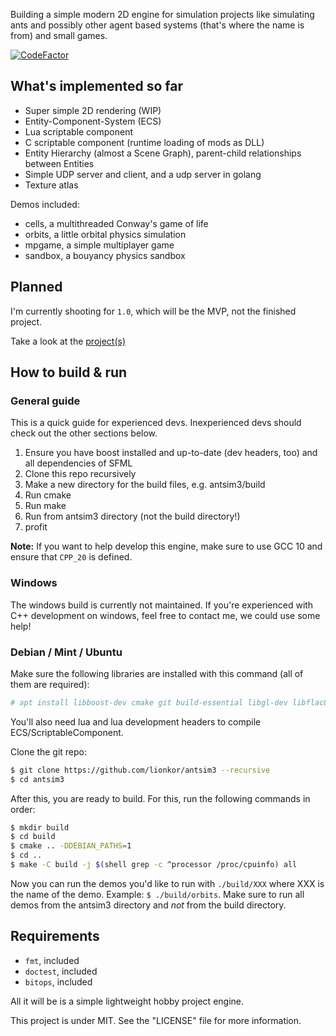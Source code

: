 Building a simple modern 2D engine for simulation projects like simulating ants and possibly other agent based systems (that's where the name is from) and small games. 

[![CodeFactor](https://www.codefactor.io/repository/github/lionkor/antsim3/badge)](https://www.codefactor.io/repository/github/lionkor/antsim3)

## What's implemented so far

* Super simple 2D rendering (WIP)
* Entity-Component-System (ECS)
* Lua scriptable component
* C scriptable component (runtime loading of mods as DLL)
* Entity Hierarchy (almost a Scene Graph), parent-child relationships between Entities
* Simple UDP server and client, and a udp server in golang
* Texture atlas

Demos included:
* cells, a multithreaded Conway's game of life
* orbits, a little orbital physics simulation
* mpgame, a simple multiplayer game
* sandbox, a bouyancy physics sandbox

## Planned

I'm currently shooting for `1.0`, which will be the MVP, not the finished project. 

Take a look at the [project(s)](https://github.com/lionkor/antsim3/projects)

## How to build & run

### General guide

This is a quick guide for experienced devs. Inexperienced devs should check out the other sections below.

1. Ensure you have boost installed and up-to-date (dev headers, too) and all dependencies of SFML
2. Clone this repo recursively
3. Make a new directory for the build files, e.g. antsim3/build
4. Run cmake
5. Run make
6. Run from antsim3 directory (not the build directory!)
7. profit

**Note:** If you want to help develop this engine, make sure to use GCC 10 and ensure that `CPP_20` is defined.

### Windows

The windows build is currently not maintained. If you're experienced with C++ development on windows, feel free to contact me, we could use some help!

### Debian / Mint / Ubuntu

Make sure the following libraries are installed with this command (all of them are required):

```bash
# apt install libboost-dev cmake git build-essential libgl-dev libflac8 libogg0 libopenal1 libvorbis0a libvorbisenc2 libvorbisfile3 libfreetype6 libgl1 libx11-6 libxrandr2 libudev1 libudev-dev libopenal-dev libvorbis-dev libflac-dev libxrandr-dev libfreetype6-dev liblua5.3
```

You'll also need lua and lua development headers to compile ECS/ScriptableComponent.

Clone the git repo:

```bash
$ git clone https://github.com/lionkor/antsim3 --recursive
$ cd antsim3
```

After this, you are ready to build. For this, run the following commands in order:

```bash
$ mkdir build
$ cd build
$ cmake .. -DDEBIAN_PATHS=1
$ cd ..
$ make -C build -j $(shell grep -c ^processor /proc/cpuinfo) all
```

Now you can run the demos you'd like to run with `./build/XXX` where XXX is the name of the demo. Example: `$ ./build/orbits`.
Make sure to run all demos from the antsim3 directory and *not* from the build directory.


## Requirements

* `fmt`, included
* `doctest`, included
* `bitops`, included

All it will be is a simple lightweight hobby project engine.

This project is under MIT. See the "LICENSE" file for more information.
